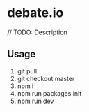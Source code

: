 # debate.io

// TODO: Description

## Usage

1. git pull
2. git checkout master
3. npm i
4. npm run packages:init
5. npm run dev
